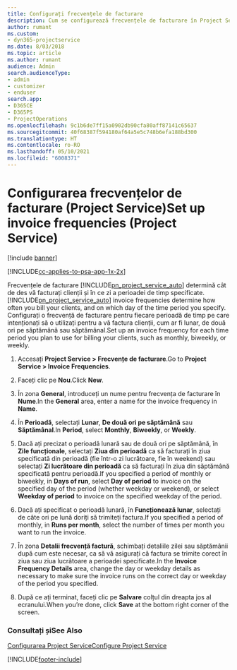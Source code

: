 ```yaml
---
title: Configurați frecvențele de facturare
description: Cum se configurează frecvențele de facturare în Project Service
author: rumant
ms.custom:
- dyn365-projectservice
ms.date: 8/03/2018
ms.topic: article
ms.author: rumant
audience: Admin
search.audienceType:
- admin
- customizer
- enduser
search.app:
- D365CE
- D365PS
- ProjectOperations
ms.openlocfilehash: 9c1b6de7ff15a0902db90cfa80aff87141c65637
ms.sourcegitcommit: 40f68387f594180af64a5e5c748b6efa188bd300
ms.translationtype: HT
ms.contentlocale: ro-RO
ms.lasthandoff: 05/10/2021
ms.locfileid: "6008371"
---
```

# <a name="set-up-invoice-frequencies-project-service"></a><span data-ttu-id="219b7-103">Configurarea frecvențelor de facturare (Project Service)</span><span class="sxs-lookup"><span data-stu-id="219b7-103">Set up invoice frequencies (Project Service)</span></span>

[!include [banner](../includes/psa-now-project-operations.md)]

[!INCLUDE[cc-applies-to-psa-app-1x-2x](../includes/cc-applies-to-psa-app-1x-2x.md)]

<span data-ttu-id="219b7-104">Frecvențele de facturare [!INCLUDE[pn_project_service_auto](../includes/pn-project-service-auto.md)] determină cât de des vă facturați clienții și în ce zi a perioadei de timp specificate.</span><span class="sxs-lookup"><span data-stu-id="219b7-104">[!INCLUDE[pn_project_service_auto](../includes/pn-project-service-auto.md)] invoice frequencies determine how often you bill your clients, and on which day of the time period you specify.</span></span> <span data-ttu-id="219b7-105">Configurați o frecvență de facturare pentru fiecare perioadă de timp pe care intenționați să o utilizați pentru a vă factura clienții, cum ar fi lunar, de două ori pe săptămână sau săptămânal.</span><span class="sxs-lookup"><span data-stu-id="219b7-105">Set up an invoice frequency for each time period you plan to use for billing your clients, such as monthly, biweekly, or weekly.</span></span>  
  
1.  <span data-ttu-id="219b7-106">Accesați **Project Service > Frecvențe de facturare**.</span><span class="sxs-lookup"><span data-stu-id="219b7-106">Go to **Project Service > Invoice Frequencies**.</span></span>  
  
2.  <span data-ttu-id="219b7-107">Faceți clic pe **Nou**.</span><span class="sxs-lookup"><span data-stu-id="219b7-107">Click **New**.</span></span>  
  
3.  <span data-ttu-id="219b7-108">În zona **General**, introduceți un nume pentru frecvența de facturare în **Nume**.</span><span class="sxs-lookup"><span data-stu-id="219b7-108">In the **General** area, enter a name for the invoice frequency in **Name**.</span></span>  
  
4.  <span data-ttu-id="219b7-109">În **Perioadă**, selectați **Lunar**, **De două ori pe săptămână** sau **Săptămânal**.</span><span class="sxs-lookup"><span data-stu-id="219b7-109">In **Period**, select **Monthly**, **Biweekly**, or **Weekly**.</span></span>  
  
5.  <span data-ttu-id="219b7-110">Dacă ați precizat o perioadă lunară sau de două ori pe săptămână, în **Zile funcționale**, selectați **Ziua din perioadă** ca să facturați în ziua specificată din perioadă (fie într-o zi lucrătoare, fie în weekend) sau selectați **Zi lucrătoare din perioadă** ca să facturați în ziua din săptămână specificată pentru perioadă.</span><span class="sxs-lookup"><span data-stu-id="219b7-110">If you specified a period of monthly or biweekly, in **Days of run**, select **Day of period** to invoice on the specified day of the period (whether weekday or weekend), or select **Weekday of period** to invoice on the specified weekday of the period.</span></span>  
  
6.  <span data-ttu-id="219b7-111">Dacă ați specificat o perioadă lunară, în **Funcționează lunar**, selectați de câte ori pe lună doriți să trimiteți factura.</span><span class="sxs-lookup"><span data-stu-id="219b7-111">If you specified a period of monthly, in **Runs per month**, select the number of times per month you want to run the invoice.</span></span>  
  
7.  <span data-ttu-id="219b7-112">În zona **Detalii frecvență factură**, schimbați detaliile zilei sau săptămânii după cum este necesar, ca să vă asigurați că factura se trimite corect în ziua sau ziua lucrătoare a perioadei specificate.</span><span class="sxs-lookup"><span data-stu-id="219b7-112">In the **Invoice Frequency Details** area, change the day or weekday details as necessary to make sure the invoice runs on the correct day or weekday of the period you specified.</span></span>  
  
8.  <span data-ttu-id="219b7-113">După ce ați terminat, faceți clic pe **Salvare** colțul din dreapta jos al ecranului.</span><span class="sxs-lookup"><span data-stu-id="219b7-113">When you’re done, click **Save** at the bottom right corner of the screen.</span></span>  
  
### <a name="see-also"></a><span data-ttu-id="219b7-114">Consultați și</span><span class="sxs-lookup"><span data-stu-id="219b7-114">See Also</span></span>  
 [<span data-ttu-id="219b7-115">Configurarea Project Service</span><span class="sxs-lookup"><span data-stu-id="219b7-115">Configure Project Service</span></span>](../psa/configure.md)


[!INCLUDE[footer-include](../includes/footer-banner.md)]